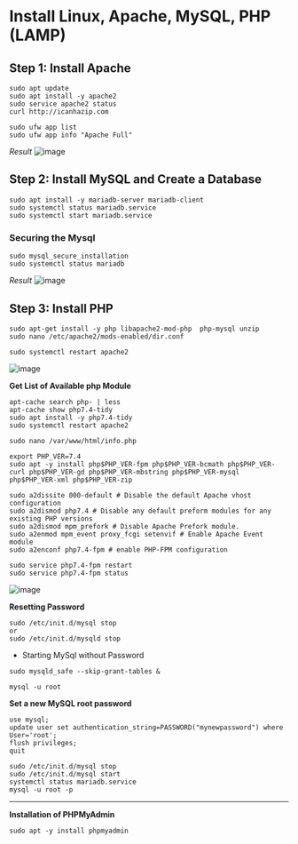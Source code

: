 # Install Linux, Apache, MySQL, PHP (LAMP)

## Step 1: Install Apache
```
sudo apt update
sudo apt install -y apache2
sudo service apache2 status
curl http://icanhazip.com

sudo ufw app list
sudo ufw app info "Apache Full"

```
_Result_
![image](https://user-images.githubusercontent.com/111234771/212993547-4f48ef40-b32c-441e-88e5-295677da30f5.png)


## Step 2: Install MySQL and Create a Database

```
sudo apt install -y mariadb-server mariadb-client
sudo systemctl status mariadb.service
sudo systemctl start mariadb.service
```

### Securing the Mysql
```
sudo mysql_secure_installation
sudo systemctl status mariadb
```
_Result_
![image](https://user-images.githubusercontent.com/111234771/212994455-a3735eb4-36cb-41bd-a0db-fa3979699b4b.png)

## Step 3: Install PHP

```
sudo apt-get install -y php libapache2-mod-php  php-mysql unzip
sudo nano /etc/apache2/mods-enabled/dir.conf

sudo systemctl restart apache2
```
![image](https://user-images.githubusercontent.com/111234771/212996152-2b054363-3721-4fb7-b3c5-c2c00cf800f2.png)

**Get List of Available php Module**
```
apt-cache search php- | less
apt-cache show php7.4-tidy
sudo apt install -y php7.4-tidy
sudo systemctl restart apache2
```

```
sudo nano /var/www/html/info.php
```
```
export PHP_VER=7.4
sudo apt -y install php$PHP_VER-fpm php$PHP_VER-bcmath php$PHP_VER-curl php$PHP_VER-gd php$PHP_VER-mbstring php$PHP_VER-mysql php$PHP_VER-xml php$PHP_VER-zip
```

```
sudo a2dissite 000-default # Disable the default Apache vhost configuration
sudo a2dismod php7.4 # Disable any default preform modules for any existing PHP versions
sudo a2dismod mpm_prefork # Disable Apache Prefork module.
sudo a2enmod mpm_event proxy_fcgi setenvif # Enable Apache Event module
sudo a2enconf php7.4-fpm # enable PHP-FPM configuration

sudo service php7.4-fpm restart
sudo service php7.4-fpm status
```
![image](https://user-images.githubusercontent.com/111234771/212998036-c8365f68-970b-4bef-80a8-3ef7b9ea72d8.png)


**Resetting Password**
```
sudo /etc/init.d/mysql stop
or
sudo /etc/init.d/mysqld stop
```
- Starting MySql without Password
```
sudo mysqld_safe --skip-grant-tables &

mysql -u root
```
**Set a new MySQL root password**
```
use mysql;
update user set authentication_string=PASSWORD("mynewpassword") where User='root';
flush privileges;
quit
```
```
sudo /etc/init.d/mysql stop
sudo /etc/init.d/mysql start
systemctl status mariadb.service
mysql -u root -p
```
<hr>

**Installation of PHPMyAdmin**
```
sudo apt -y install phpmyadmin 
```
